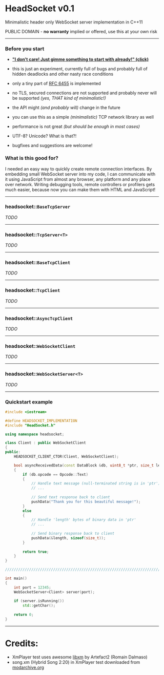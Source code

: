 # HeadSocket v0.1
Minimalistic header only WebSocket server implementation in C++11

PUBLIC DOMAIN - **no warranty** implied or offered, use this at your own risk

----------

### Before you start
- [**"I don't care! Just gimme something to start with already!" (click)**](#quickstart)


- this is just an experiment, currently full of bugs and probably full of hidden deadlocks and other nasty race conditions
- only a tiny part of [RFC 6455](https://tools.ietf.org/html/rfc6455) is implemented
- no TLS, secured connections are not supported and probably never will be supported *(yes, THAT kind of minimalistic!)*
- the API might *(and probably will)* change in the future
- you can use this as a simple *(minimalistic)* TCP network library as well
- performance is not great *(but should be enough in most cases)*
- UTF-8? Unicode? What is that?!
- bugfixes and suggestions are welcome!

### What is this good for?
I needed an easy way to quickly create remote connection interfaces. By embedding small WebSocket server into my code, I can communicate with it using JavaScript from almost any browser, any platform and any place over network. Writing debugging tools, remote controllers or profilers gets much easier, because now you can make them with HTML and JavaScript!

----------

### headsocket::`BaseTcpServer`
*TODO*

----------

### headsocket::`TcpServer<T>`
*TODO*

----------

### headsocket::`BaseTcpClient`
*TODO*

----------

### headsocket::`TcpClient`
*TODO*

----------

### headsocket::`AsyncTcpClient`
*TODO*

----------

### headsocket::`WebSocketClient`

*TODO*

----------

### headsocket::`WebSocketServer<T>`

*TODO*

----------

<a id="quickstart"></a>
### Quickstart example
```cpp
#include <iostream>

#define HEADSOCKET_IMPLEMENTATION
#include "HeadSocket.h"

using namespace headsocket;

class Client : public WebSocketClient
{
public:
    HEADSOCKET_CLIENT_CTOR(Client, WebSocketClient);

    bool asyncReceivedData(const DataBlock &db, uint8_t *ptr, size_t length) override
    {
    	if (db.opcode == Opcode::Text)
        {
        	// Handle text message (null-terminated string is in 'ptr')
            // ...
            
            // Send text response back to client
            pushData("Thank you for this beautiful message!");
        }
        else
        {
        	// Handle 'length' bytes of binary data in 'ptr'
            // ...
            
			// Send binary response back to client
            pushData(&length, sizeof(size_t));
        }
        
	    return true;
    }
}

/////////////////////////////////////////////////////////////////////////////////////////

int main()
{
	int port = 12345;
    WebSocketServer<Client> server(port);
    
    if (server.isRunning())
    	std::getChar();
        
    return 0;
}

```

----------

# Credits:
- XmPlayer test uses awesome [libxm](https://github.com/Artefact2/libxm) by Artefact2 (Romain Dalmaso)
- song.xm (Hybrid Song 2:20) in XmPlayer test downloaded from [modarchive.org](http://www.modarchive.org/)

